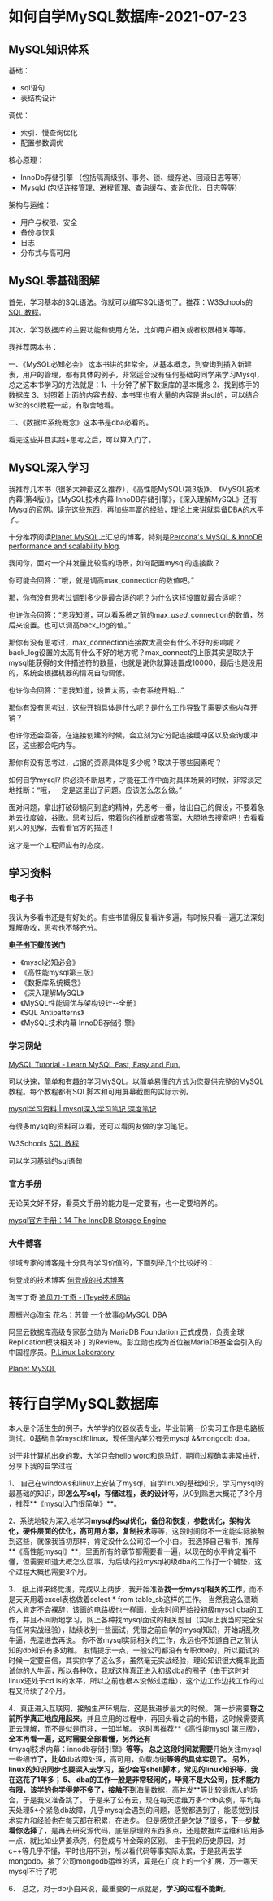 # 如何自学MySQL数据库-2021-07-23

## MySQL知识体系

基础：

- sql语句
- 表结构设计

调优：

- 索引、慢查询优化
- 配置参数调优

核心原理：

- InnoDb存储引擎 （包括隔离级别、事务、锁、缓存池、回滚日志等等）
- Mysqld  (包括连接管理、进程管理、查询缓存、查询优化、日志等等)

架构与运维：

- 用户与权限、安全
- 备份与恢复
- 日志
- 分布式与高可用

## MySQL零基础图解

首先，学习基本的SQL语法。你就可以编写SQL语句了。推荐：W3Schools的 [SQL 教程](https://link.zhihu.com/?target=http%3A//www.w3school.com.cn/sql/)。

其次，学习数据库的主要功能和使用方法，比如用户相关或者权限相关等等。

我推荐两本书：

一、《MySQL必知必会》 这本书讲的非常全，从基本概念，到查询到插入新建表，用户的管理，都有具体的例子，非常适合没有任何基础的同学来学习Mysql，总之这本书学习的方法就是：1、十分钟了解下数据库的基本概念 2、找到练手的数据库 3、对照着上面的内容去敲。本书里也有大量的内容是讲sql的，可以结合w3c的sql教程一起，有取舍地看。

二、《数据库系统概念》这本书是dba必看的。

看完这些并且实践+思考之后，可以算入门了。

## MySQL深入学习

我推荐几本书（很多大神都这么推荐），《高性能MySQL(第3版)》、 《MySQL技术内幕(第4版)》，《MySQL技术内幕 InnoDB存储引擎》，《深入理解MySQL》还有Mysql的官网。读完这些东西，再加些丰富的经验，理论上来讲就具备DBA的水平了。

十分推荐阅读[Planet MySQL](https://link.zhihu.com/?target=http%3A//planet.mysql.com/)上汇总的博客，特别是[Percona's MySQL & InnoDB performance and scalability blog](https://link.zhihu.com/?target=http%3A//www.percona.com/blog/).

我问你，面对一个并发量比较高的场景，如何配置mysql的连接数？

你可能会回答：“哦，就是调高max_connection的数值吧。”

那，你有没有思考过调到多少是最合适的呢？为什么这样设置就最合适呢？

也许你会回答：“恩我知道，可以看系统之前的max_*used*_connection的数值，然后来设置。也可以调高back_log的值。”

那你有没有思考过，max_connection连接数太高会有什么不好的影响呢？back_log设置的太高有什么不好的地方呢？max_connect的上限其实是取决于mysql能获得的文件描述符的数量，也就是说你就算设置成10000，最后也是没用的，系统会根据机器的情况自动调低。

也许你会回答：“恩我知道，设置太高，会有系统开销...”

那你有没有思考过，这些开销具体是什么呢？是什么工作导致了需要这些内存开销？

也许你还会回答，在连接创建的时候，会立刻为它分配连接缓冲区以及查询缓冲区，这些都会吃内存。

那你有没有思考过，占据的资源具体是多少呢？取决于哪些因素呢？



如何自学mysql? 你必须不断思考，才能在工作中面对具体场景的时候，非常淡定地推断：“哦，一定是这里出了问题。应该怎么怎么做。”

面对问题，拿出打破砂锅问到底的精神，先思考一番，给出自己的假设，不要着急地去找度娘，谷歌。思考过后，带着你的推断或者答案，大胆地去搜索吧！去看看别人的见解，去看看官方的描述！

这才是一个工程师应有的态度。

## 学习资料

### 电子书

我认为多看书还是有好处的。有些书值得反复看许多遍，有时候只看一遍无法深刻理解吸收，思考也不够充分。

**[电子书下载传送门](https://link.zhihu.com/?target=http%3A//www.notedeep.com/note/38/page/282)**

- 《mysql必知必会》
- 《高性能mysql第三版》
- 《数据库系统概念》
- 《深入理解MySQL》
- 《MySQL性能调优与架构设计--全册》
- 《SQL Antipatterns》
- 《MySQL技术内幕  InnoDB存储引擎》

### 学习网站

[MySQL Tutorial - Learn MySQL Fast, Easy and Fun.](https://link.zhihu.com/?target=http%3A//www.mysqltutorial.org/)

可以快速，简单和有趣的学习MySQL。以简单易懂的方式为您提供完整的MySQL教程。每个教程都有SQL脚本和可用屏幕截图的实际示例。

[mysql学习资料 | mysql深入学习笔记 深度笔记](https://link.zhihu.com/?target=http%3A//www.notedeep.com/note/38/page/282)

有很多mysql的资料可以看，还可以看网友做的学习笔记。

W3Schools [SQL 教程](https://link.zhihu.com/?target=http%3A//www.w3school.com.cn/sql/)

可以学习基础的sql语句

### 官方手册

无论英文好不好，看英文手册的能力是一定要有，也一定要培养的。

[mysql官方手册：14 The InnoDB Storage Engine](https://link.zhihu.com/?target=https%3A//dev.mysql.com/doc/refman/5.6/en/innodb-storage-engine.html)

### 大牛博客

领域专家的博客是十分具有学习价值的，下面列举几个比较好的：

何登成的技术博客 [何登成的技术博客](https://link.zhihu.com/?target=http%3A//hedengcheng.com/)

淘宝丁奇 [追风刀·丁奇 - ITeye技术网站](https://link.zhihu.com/?target=http%3A//dinglin.iteye.com/)

周振兴@淘宝 花名：苏普 [一个故事@MySQL DBA](https://link.zhihu.com/?target=http%3A//www.orczhou.com/)

阿里云数据库高级专家彭立勋为 MariaDB Foundation 正式成员，负责全球Replication模块相关补丁的Review。彭立勋也成为首位被MariaDB基金会引入的中国程序员。[P.Linux Laboratory](https://link.zhihu.com/?target=http%3A//www.penglixun.com/)

[Planet MySQL](https://link.zhihu.com/?target=https%3A//planet.mysql.com/)



# 转行自学MySQL数据库

本人是个活生生的例子，大学学的仪器仪表专业，毕业前第一份实习工作是电路板测试。0基础自学mysql和linux，现任国内某公有云mysql &&mongodb  dba。

对于非计算机出身的我，大学只会hello word和跑马灯，期间过程确实非常曲折，分享下我的自学过程：

1、 自己在windows和linux上安装了mysql，自学linux的基础知识，学习mysql的最基础的知识，即**怎么写sql，存储过程，表的设计**等，从0到熟悉大概花了3个月 ，推荐**《mysql入门很简单》**。

2、系统地较为深入地学习**mysql的sql优化，备份和恢复，参数优化，架构优化，硬件层面的优化，高可用方案，复制技术**等等，这段时间你不一定能实际接触到这些，就像我当初那样，肯定没什么公司招一个小白。
我选择自己看书，推荐**《高性能mysql》**，里面所有的章节都需要看一遍，以现在的水平肯定看不懂，但需要知道大概怎么回事，为后续的找mysql初级dba的工作打一个铺垫，这个过程大概也需要3个月。

3、 纸上得来终觉浅，完成以上两步，我开始准备**找一份mysql相关的工作**，而不是天天用着excel表格做着select * from table_sb这样的工作。
当然我这么猥琐的人肯定不会裸辞，该画的电路板也一样画，业余时间开始投初级mysql dba的工作，并且不间断地学习，网上各种找mysql面试的相关题目（实际上我当时完全没有任何实战经验），陆续收到一些面试，凭借之前自学的mysql知识，开始胡乱吹牛逼，先混进去再说。
你不做mysql实际相关的工作，永远也不知道自己之前认知的db知识有多幼稚。
友情提示一点，一般公司都没有专职dba的，所以面试的时候一定要自信，其实你学了这么多，虽然毫无实战经验，理论知识很大概率比面试你的人牛逼，所以各种吹，我就这样真正进入初级dba的圈子（由于这时对linux还处于cd ls的水平，所以之前也根本没做过运维），这个边工作边找工作的过程又持续了2个月。

4、真正进入互联网，接触生产环境后，这是我进步最大的时候。
第一步需要**将之前所学真正地应用起来**，并且应用的过程中，再回头看之前的书籍，这时候需要真正去理解，而不是似是而非，一知半解。
这时再推荐**《高性能mysql 第三版》**，全本再看一遍，这时需要全部看懂，另外还有**《mysql技术内幕：innodb存储引擎》**等等。
总之这段时间就需要**开始关注mysql一些细节**了，比如**db故障处理，高可用，负载均衡**等等的具体实现了。
另外，**linux的知识同步也要深入去学习**，至少会写shell脚本，常见的linux知识等，我在这花了1年多；
5、  dba的工作一般是非常轻闲的，毕竟不是大公司，技术能力有限，该学的也学得差不多了，接触不到**海量数据，高并发**等比较锻炼人的场合，于是我又准备跳了。
于是来了公有云，现在每天运维万多个db实例，平均每天处理5+个紧急db故障，几乎mysql会遇到的问题，感觉都遇到了，能感觉到技术实力和经验也在每天都在积累，在进步。
但是感觉还是欠缺了很多，**下一步就看你选择**了，是再去研究源代码，底层原理的东西多点，还是数据库运维和应用多一点，就比如业界姜承尧，何登成与叶金荣的区别。
由于我的历史原因，对c++等几乎不懂，平时也用不到，所以看代码等事实际太累，于是我再去学mongodb，接了公司mongodb运维的活，算是在广度上的一个扩展，万一哪天mysql不行了呢

6、 总之，对于db小白来说，最重要的一点就是，**学习的过程不能断**。

